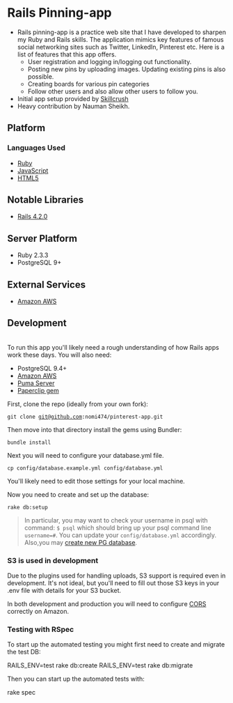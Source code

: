 <h1>Rails Pinning-app</h1>

<ul>
   <li>Rails pinning-app is a practice web site that I have developed to sharpen my Ruby and Rails skills. The application mimics key features of famous social networking sites such as Twitter, LinkedIn, Pinterest etc. Here is a list of features that this app offers.
   <ul>
      <li>User registration and logging in/logging out functionality.</li>
      <li>Posting new pins by uploading images. Updating existing pins is also possible.</li>
      <li>Creating boards for various pin categories</li>
      <li>Follow other users and also allow other users to follow you.</li>      
   </ul>
   </li>
   <li>Initial app setup provided by <a href="https://github.com/skillcrush/rails-pinning-app">Skillcrush</a></li>
   <li>Heavy contribution by Nauman Sheikh.</li>
</ul>

<h2>Platform</h2>

<h3>Languages Used</h3>

<ul>
   <li><a href="https://www.ruby-lang.org/en/">Ruby</a></li>
   <li><a href="https://www.javascript.com/">JavaScript</a></li>
   <li><a href="https://www.w3schools.com/html/html5_intro.asp">HTML5</a></li>
</ul>
<h2>Notable Libraries</h2>
<ul>
   <li><a href="http://rubyonrails.org/">Rails 4.2.0</a></li>
</ul>
<h2>Server Platform</h2>
<ul>
   <li>Ruby 2.3.3</li>
   <li>PostgreSQL 9+</li>
</ul>
<h2>External Services</h2>
<ul>
   <li><a href="https://aws.amazon.com/">Amazon AWS</a></li>
</ul>
<h2>Development</h2>
<br/>
To run this app you'll likely need a rough understanding of how Rails apps work these days. You will also need:
<br/>
<ul>
   <li>PostgreSQL 9.4+</li>
    <li><a href="https://aws.amazon.com/">Amazon AWS</a></li>
    <li><a href="http://puma.io/">Puma Server</a></li>
    <li><a href="https://github.com/thoughtbot/paperclip/wiki">Paperclip gem</a></li>
</ul>

First, clone the repo (ideally from your own fork):

<code>git clone git@github.com:nomi474/pinterest-app.git</code>

Then move into that directory install the gems using Bundler:

<code>bundle install</code>

Next you will need to configure your database.yml file. 

<code>cp config/database.example.yml config/database.yml</code>

You'll likely need to edit those settings for your local machine.

<p>Now you need to create and set up the database:</p>
<p><code>rake db:setup</code></p>

<blockquote>
<p>In particular, you may want to check your username in psql with command: <code>$ psql</code> which should bring up your psql command line <code>username=#</code>. You can update your <code>config/database.yml</code> accordingly. Also,you may <a href="http://www.postgresql.org/docs/9.0/static/sql-createdatabase.html">create new PG database</a>.</p>
</blockquote>

<h3>S3 is used in development</h3>

Due to the plugins used for handling uploads, S3 support is required even in development. It's not ideal, but you'll need to fill out those S3 keys in your .env file with details for your S3 bucket.

In both development and production you will need to configure <a href="http://docs.aws.amazon.com/AmazonS3/latest/dev/cors.html">CORS</a> correctly on Amazon. 

<h3>Testing with RSpec</h3>
To start up the automated testing you might first need to create and migrate the test DB:

RAILS_ENV=test rake db:create
RAILS_ENV=test rake db:migrate

Then you can start up the automated tests with:

rake spec

